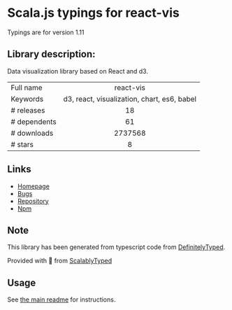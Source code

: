 
# Scala.js typings for react-vis

Typings are for version 1.11

## Library description:
Data visualization library based on React and d3.

|                    |                 |
| ------------------ | :-------------: |
| Full name          | react-vis |
| Keywords           | d3, react, visualization, chart, es6, babel |
| # releases         | 18 |
| # dependents       | 61 |
| # downloads        | 2737568 |
| # stars            | 8 |

## Links
- [Homepage](https://github.com/uber-common/react-vis#readme)
- [Bugs](https://github.com/uber-common/react-vis/issues/new)
- [Repository](https://github.com/uber-common/react-vis)
- [Npm](https://www.npmjs.com/package/react-vis)
    


## Note
This library has been generated from typescript code from [DefinitelyTyped](https://definitelytyped.org).

Provided with :purple_heart: from [ScalablyTyped](https://github.com/oyvindberg/ScalablyTyped)

## Usage
See [the main readme](../../readme.md) for instructions.


